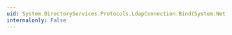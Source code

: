 ```yaml
---
uid: System.DirectoryServices.Protocols.LdapConnection.Bind(System.Net.NetworkCredential)
internalonly: False
---
```

